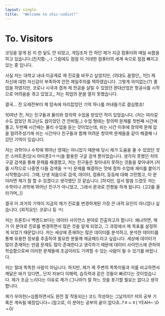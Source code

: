 ```yaml
---
layout: single
title:  "Welcome to chic-codist!"
---
```


# To. Visitors 
코딩을 알게 된 지 한 달도 안 되었고, 
게임조차 안 하던 제가 지금 컴퓨터와 매일 씨름을 하고 있습니다.(진지함-_-)
그럼에도 점점 이 거대한 컴퓨터의 세계 속으로 점점 빠지고 있는 중 입니다. 

사실 저는 대학교 내내 이공계로 제 진로를 바꾸고 싶었지만, (의대도 꿈꿨던,, 1인)
제 자신에 대한 자신감이 부족하여 안전 제일주의를 택하였습니다.
그렇게 의미없는(?) 졸업을 하였지만, 코로나 시국과 겹쳐 제 전공을 살릴 수 있었던 
환대산업은 항공사를 시작으로 어려움을 겪고 있었고,, 저는 취업의 문을 열지 못했습니다. 

결국... 전 오래전부터 제 맘속에 자리잡았던 기억 하나를 꺼내들기로 결심했죠!

10여년 전, 저는 친구들과 물리와 창의력 수업을 받았던 적이 있었습니다. (저는 따라갈 수도 없었던 최고난도 쉅이었던 건 안비밀,,) 
수업 형태는 창의력 문제를 첫번째 시간에 풀고, 두번째 시간에는 물리 수업을 듣는 것이었는데, 
쉬는 시간 이후에 창의력 문제 답을 알려주셨기에 쉬는 시간마다 친구들과 함께 어려운 창의력 문제들을 같이 해결해 나갔던 기억이 있습니다. 

저는 과학이나 수학에 뛰어난 영재는 아니었기 때문에 당시 제가 도움을 줄 수 있었던 것은 스마트폰(당시 아이폰3ㅋㅋ)을 활용한 구글 검색 뿐이었습니다. 
생각지 못했던 저의 구글 검색을 통해 문제를 해결했고, 저는 친구들은 찾아내지 못하는 것들을 찾아내어 (저를 시작으로 나중엔 다들 검색을 ㅋㅋ)
문제를 해결하는 맛에 점차 수업에 재미를 붙이기 시작했습니다. 
그때, 난생 처음으로 검색, 데이터, 컴퓨터, 등등에 대해 고민했고, 이 분야라면 제가 잘 할 수 있겠다고 생각했던 것 같습니다.
[하지만, 앞서 말씀 드렸듯 저는 수학이나 과학에 뛰어난 친구가 아니었고, 그래서 문과로 전향을 하게 됩니다. (고2를 올라가며,,)]

결국 이 과거의 기억이 지금의 제가 진로를 변경하게된 가장 큰 내적 요인이 아니었나 싶습니다. (외적요인: 코로나 등 ㅋ)

저는 프론트나 백엔드보다는 데이터 사이언스 분야로 진출하고자 합니다.
왜냐하면, 제가 이 분야로 진로를 변경하면서 많은 것을 알게 되었고, 그 과정에서 제 목표를 설정하게 되었기 때문입니다. 
저는 세상에 존재하는 많은 데이터를 분석하고, 분석한 데이터를 통해 유용한 정보를 추출하여 필요한 분들께 제공해드리고 싶습니다. 
세상에 데이터가 많이 존재하는 만큼 문제도 많이 존재한다고 생각하기 때문에 데이터 사이언스에 관하여 학습함으로써 이러한 문제들에 조금이라도 기여할 수 있는 사람이 될 수 있기를 바랍니다.

저는 절대 똑똑한 사람이 아닙니다.
하지만, 제가 제 주변의 똑똑이들과 저를 비교하면서 깨달은 바가 있다면,, 
단지 저보다 이해력, 습득력과 같은 것들이 빠르다는 것이었습니다.
제가 조금 느리다는 이유로 제가 (그나마?) 잘 하느 것을 포기할 필요는 없다고 생각합니다.

제가 우아한(=심플하면서도 완전 잘 작동되는) 코드 작성하는 그날까지!! 
저의 공부 기록은 계속될 예정입니다~ (참고로, 이 분야는 공부의 끝이 없다죠..?ㅎㅅㅎ)
YEAH~ \0ㅅ0/
